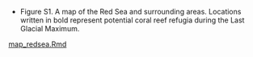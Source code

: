 * Figure S1. A map of the Red Sea and surrounding areas. Locations written in bold represent potential coral reef refugia during the Last Glacial Maximum.

[map_redsea.Rmd](https://github.com/mae47/Red_Sea_LGM/blob/main/Scripts/map_redsea.Rmd)
